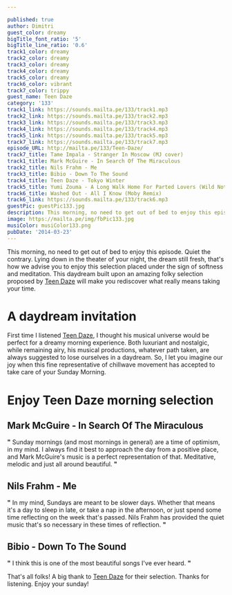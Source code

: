 ```yaml
---

published: true
author: Dimitri
guest_color: dreamy
bigTitle_font_ratio: '5'
bigTitle_line_ratio: '0.6'
track1_color: dreamy
track2_color: dreamy
track3_color: dreamy
track4_color: dreamy
track5_color: dreamy
track6_color: vibrant
track7_color: trippy
guest_name: Teen Daze
category: '133'
track1_link: https://sounds.mailta.pe/133/track1.mp3
track2_link: https://sounds.mailta.pe/133/track2.mp3
track3_link: https://sounds.mailta.pe/133/track3.mp3
track4_link: https://sounds.mailta.pe/133/track4.mp3
track5_link: https://sounds.mailta.pe/133/track5.mp3
track7_link: https://sounds.mailta.pe/133/track7.mp3
episode_URL: http://mailta.pe/133/Teen-Daze/
track7_title: Tame Impala - Stranger In Moscow (MJ cover)
track1_title: Mark McGuire - In Search Of The Miraculous
track2_title: Nils Frahm - Me
track3_title: Bibio - Down To The Sound
track4_title: Teen Daze - Tokyo Winter
track5_title: Yumi Zouma - A Long Walk Home For Parted Lovers (Wild Nothing Remix)
track6_title: Washed Out - All I Know (Moby Remix)
track6_link: https://sounds.mailta.pe/133/track6.mp3
guestPic: guestPic133.jpg
description: This morning, no need to get out of bed to enjoy this episode. Quiet the contrary. Lying down in the theater of your night, the dream still fresh, that's how we advise you to enjoy this selection placed under the sign of softness and meditation. This daydream built upon an amazing folky selection proposed by Teen Daze will make you rediscover what really means taking your time.
image: https://mailta.pe/img/fbPic133.jpg
musiColor: musiColor133.png
pubDate: '2014-03-23'
---
```



This morning, no need to get out of bed to enjoy this episode. Quiet the contrary. Lying down in the theater of your night, the dream still fresh, that's how we advise you to enjoy this selection placed under the sign of softness and meditation. This daydream built upon an amazing folky selection proposed by [Teen Daze](https://soundcloud.com/teendaze) will make you rediscover what really means taking your time. 

# A daydream invitation
First time I listened [Teen Daze](https://soundcloud.com/teendaze), I thought his musical universe would be perfect for a dreamy morning experience. Both luxuriant and nostalgic, while remaining airy, his musical productions, whatever path taken, are always suggested to lose ourselves in a daydream. So, I let you imagine our joy when this fine representative of chillwave movement has accepted to take care of your Sunday Morning. 

# Enjoy Teen Daze morning selection

## Mark McGuire - In Search Of The Miraculous
**"** Sunday mornings (and most mornings in general) are a time of optimism, in my mind.  I always find it best to approach the day from a positive place, and Mark McGuire's music is a perfect representation of that.  Meditative, melodic and just all around beautiful. **"** 

## Nils Frahm - Me
**"** In my mind, Sundays are meant to be slower days.  Whether that means it's a day to sleep in late, or take a nap in the afternoon, or just spend some time reflecting on the week that's passed.  Nils Frahm has provided the quiet music that's so necessary in these times of reflection. **"** 

## Bibio - Down To The Sound
**"** I think this is one of the most beautiful songs I've ever heard. **"** 


That's all folks! A big thank to [Teen Daze](https://soundcloud.com/teendaze) for their selection. Thanks for listening. Enjoy your sunday!
